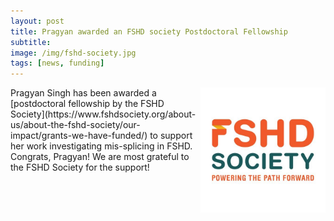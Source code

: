 ```yaml
---
layout: post  
title: Pragyan awarded an FSHD society Postdoctoral Fellowship
subtitle:
image: /img/fshd-society.jpg
tags: [news, funding]  
---
```


<img align="right" src="/img/fshd-society.jpg" style="width:200px !important;height:200px !important;" />
Pragyan Singh has been awarded a [postdoctoral fellowship by the FSHD Society](https://www.fshdsociety.org/about-us/about-the-fshd-society/our-impact/grants-we-have-funded/) to support her work investigating mis-splicing in FSHD. Congrats, Pragyan! We are most grateful to the FSHD Society for the support! 
<br>
<br>

